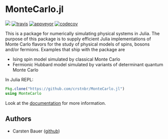 # MonteCarlo.jl

[![](https://img.shields.io/badge/docs-latest-blue.svg)](https://crstnbr.github.io/MonteCarlo.jl/latest)
[![travis][travis-img]](https://travis-ci.org/crstnbr/MonteCarlo.jl)
[![appveyor][appveyor-img]](https://ci.appveyor.com/project/crstnbr/montecarlo-jl/branch/master)
[![codecov][codecov-img]](http://codecov.io/github/crstnbr/MonteCarlo.jl?branch=master)

[travis-img]: https://img.shields.io/travis/crstnbr/MonteCarlo.jl/master.svg?label=Linux+/+macOS
[appveyor-img]: https://img.shields.io/appveyor/ci/crstnbr/montecarlo-jl/master.svg?label=Windows
[codecov-img]: https://img.shields.io/codecov/c/github/crstnbr/MonteCarlo.jl/master.svg?label=codecov

This is a package for numerically simulating physical systems in Julia. The purpose of this package is to supply efficient Julia implementations of Monte Carlo flavors for the study of physical models of spins, bosons and/or fermions. Examples that ship with the package are

* Ising spin model simulated by classical Monte Carlo
* Fermionic Hubbard model simulated by variants of determinant quantum Monte Carlo

In Julia REPL:
```julia
Pkg.clone("https://github.com/crstnbr/MonteCarlo.jl")
using MonteCarlo
```

Look at the [documentation](https://crstnbr.github.io/MonteCarlo.jl/latest/) for more information.

## Authors

* Carsten Bauer ([github](https://github.com/crstnbr))
